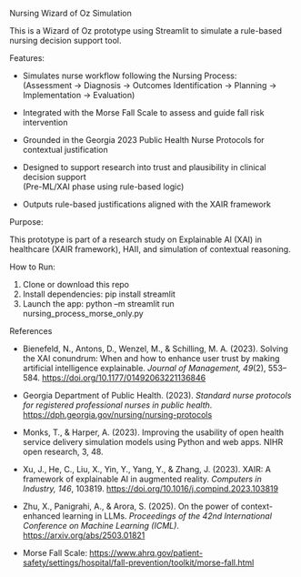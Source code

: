 Nursing Wizard of Oz Simulation

This is a Wizard of Oz prototype using Streamlit to simulate a rule-based nursing decision support tool.

Features:

- Simulates nurse workflow following the Nursing Process:  
  (Assessment → Diagnosis → Outcomes Identification → Planning → Implementation → Evaluation)

- Integrated with the Morse Fall Scale to assess and guide fall risk intervention

- Grounded in the Georgia 2023 Public Health Nurse Protocols for contextual justification

- Designed to support research into trust and plausibility in clinical decision support  
  (Pre-ML/XAI phase using rule-based logic)

- Outputs rule-based justifications aligned with the XAIR framework 


Purpose: 

This prototype is part of a research study on Explainable AI (XAI) in healthcare (XAIR framework), HAII, and simulation of contextual reasoning.

How to Run:

1. Clone or download this repo
2. Install dependencies: pip install streamlit
3. Launch the app: python –m streamlit run nursing_process_morse_only.py

References

- Bienefeld, N., Antons, D., Wenzel, M., & Schilling, M. A. (2023). Solving the XAI conundrum: When and how to enhance user trust by making artificial intelligence explainable. *Journal of Management, 49*(2), 553–584. https://doi.org/10.1177/01492063221136846

- Georgia Department of Public Health. (2023). *Standard nurse protocols for registered professional nurses in public health*. https://dph.georgia.gov/nursing/nursing-protocols

- Monks, T., & Harper, A. (2023). Improving the usability of open health service delivery simulation models using Python and web apps. NIHR open research, 3, 48.

- Xu, J., He, C., Liu, X., Yin, Y., Yang, Y., & Zhang, J. (2023). XAIR: A framework of explainable AI in augmented reality. *Computers in Industry, 146*, 103819. https://doi.org/10.1016/j.compind.2023.103819

- Zhu, X., Panigrahi, A., & Arora, S. (2025). On the power of context-enhanced learning in LLMs. *Proceedings of the 42nd International Conference on Machine Learning (ICML)*. https://arxiv.org/abs/2503.01821

- Morse Fall Scale: https://www.ahrq.gov/patient-safety/settings/hospital/fall-prevention/toolkit/morse-fall.html

